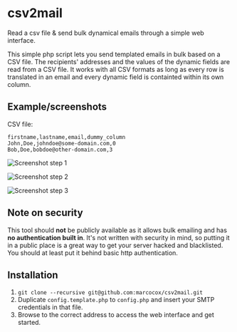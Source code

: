 csv2mail
========

Read a csv file & send bulk dynamical emails through a simple web interface.

This simple php script lets you send templated emails in bulk based on a CSV file. The recipients' addresses and the values of the dynamic fields are read from a CSV file. It works with all CSV formats as long as every row is translated in an email and every dynamic field is containted within its own column.

Example/screenshots
-------------------

CSV file:
```
firstname,lastname,email,dummy_column
John,Doe,johndoe@some-domain.com,0
Bob,Doe,bobdoe@other-domain.com,3
```
![Screenshot step 1](https://www.marcocox.com/images/csv2mail/csv2mail_screenshot1.png)

![Screenshot step 2](https://www.marcocox.com/images/csv2mail/csv2mail_screenshot2.png)

![Screenshot step 3](https://www.marcocox.com/images/csv2mail/csv2mail_screenshot3.png)

Note on security
----------------

This tool should **not** be publicly available as it allows bulk emailing and has **no authentication built in**. It's not written with security in mind, so putting it in a public place is a great way to get your server hacked and blacklisted. You should at least put it behind basic http authentication.

Installation
------------

1. `git clone --recursive git@github.com:marcocox/csv2mail.git`
2. Duplicate `config.template.php` to `config.php` and insert your SMTP credentials in that file.
3. Browse to the correct address to access the web interface and get started.
